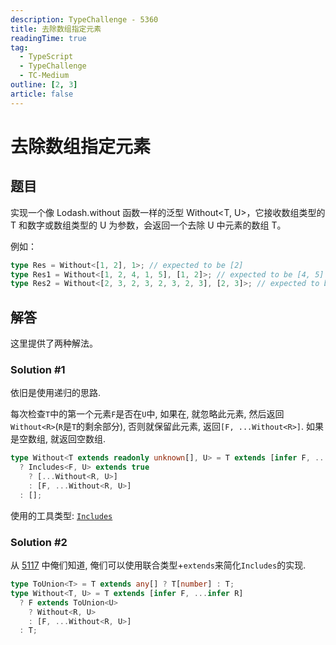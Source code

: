 ```yaml
---
description: TypeChallenge - 5360
title: 去除数组指定元素
readingTime: true
tag:
  - TypeScript
  - TypeChallenge
  - TC-Medium
outline: [2, 3]
article: false
---
```


# 去除数组指定元素

## 题目

实现一个像 Lodash.without 函数一样的泛型 Without<T, U>，它接收数组类型的 T 和数字或数组类型的 U 为参数，会返回一个去除 U 中元素的数组 T。

例如：

```ts
type Res = Without<[1, 2], 1>; // expected to be [2]
type Res1 = Without<[1, 2, 4, 1, 5], [1, 2]>; // expected to be [4, 5]
type Res2 = Without<[2, 3, 2, 3, 2, 3, 2, 3], [2, 3]>; // expected to be []
```

## 解答

这里提供了两种解法。

### Solution #1

依旧是使用递归的思路.

每次检查`T`中的第一个元素`F`是否在`U`中, 如果在, 就忽略此元素, 然后返回`Without<R>`(`R`是`T`的剩余部分), 否则就保留此元素, 返回`[F, ...Without<R>]`. 如果是空数组, 就返回空数组.

```ts
type Without<T extends readonly unknown[], U> = T extends [infer F, ...infer R]
  ? Includes<F, U> extends true
    ? [...Without<R, U>]
    : [F, ...Without<R, U>]
  : [];
```

使用的工具类型: [`Includes`](../easy-series#_898-includes)

### Solution #2

从 [5117](./5117.md) 中俺们知道, 俺们可以使用联合类型+`extends`来简化`Includes`的实现.

```ts
type ToUnion<T> = T extends any[] ? T[number] : T;
type Without<T, U> = T extends [infer F, ...infer R]
  ? F extends ToUnion<U>
    ? Without<R, U>
    : [F, ...Without<R, U>]
  : T;
```
